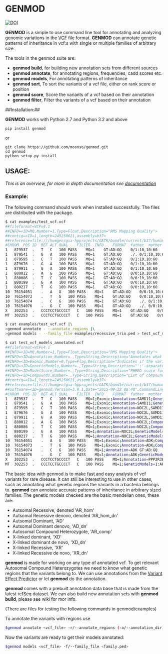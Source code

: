 # GENMOD #



[![DOI](https://zenodo.org/badge/5735/moonso/genmod.png)](http://dx.doi.org/10.5281/zenodo.11424)


**GENMOD** is a simple to use command line tool for annotating and analyzing genomic variations in the [VCF](http://samtools.github.io/hts-specs/VCFv4.1.pdf) file format.
**GENMOD** can annotate genetic patterns of inheritance in vcf:s with single or multiple families of arbitrary size.

The tools in the genmod suite are:

- **genmod build**, for building new annotation sets from different sources
- **genmod annotate**, for annotating regions, frequencies, cadd scores etc.
- **genmod models**, For annotating patterns of inheritance
- **genmod sort**, To sort the variants of a vcf file, either on rank score or position
- **genmod score**, Score the variants of a vcf based on their annotation
- **genmod filter**, Filter the variants of a vcf based on their annotation

##Installation:##

**GENMOD** works with Python 2.7 and Python 3.2 and above

    pip install genmod

or

	git clone https://github.com/moonso/genmod.git
	cd genmod
	python setup.py install


## USAGE: ##

<!-- TODO change documentation link -->
*This is an overview, for more in depth documentation see [documentation](http://moonso.github.io/genmod/)*


### Example: ###


The following command should work when installed successfully. The files are distributed with the package.

```bash
$ cat examples/test_vcf.vcf
##fileformat=VCFv4.1
##INFO=<ID=MQ,Number=1,Type=Float,Description="RMS Mapping Quality">
##contig=<ID=1,length=249250621,assembly=b37>
##reference=file:///humgen/gsa-hpprojects/GATK/bundle/current/b37/human_g1k_v37.fasta
#CHROM	POS	ID	REF	ALT	QUAL	FILTER	INFO	FORMAT	father	mother	proband	father_2	mother_2	proband_2
1	879537	.	T	C	100	PASS	MQ=1	GT:AD:GQ	0/1:10,10:60	0/1:10,10:60	1/1:10,10:60	0/0:10,10:60	0/1:10,10:60	1/1:10,10:60
1	879541	.	G	A	100	PASS	MQ=1	GT:AD:GQ	./.	0/1:10,10:60	1/1:10,10:60	./.	0/1:10,10:60	0/1:10,10:60
1	879595	.	C	T	100	PASS	MQ=1	GT:AD:GQ	0/1:10,10:60	0/0:10,10:60	1/1:10,10:60	0/1:10,10:60	0/0:10,10:60	0/1:10,10:60
1	879676	.	G	A	100	PASS	MQ=1	GT:AD:GQ	0/1:10,10:60	1/1:10,10:60	1/1:10,10:60	0/1:10,10:60	0/1:10,10:60	0/1:10,10:60
1	879911	.	G	A	100	PASS	MQ=1	GT:AD:GQ	0/1:10,10:60	0/0:10,10:60	0/1:10,10:60	0/1:10,10:60	0/0:10,10:60	0/1:10,10:60
1	880012	.	A	G	100	PASS	MQ=1	GT:AD:GQ	0/0:10,10:60	0/1:10,10:60	0/1:10,10:60	0/0:10,10:60	0/1:10,10:60	0/1:10,10:60
1	880086	.	T	C	100	PASS	MQ=1	GT:AD:GQ	0/0:10,10:60	0/0:10,10:60	0/1:10,10:60	0/0:10,10:60	0/0:10,10:60	0/1:10,10:60
1	880199	.	G	A	100	PASS	MQ=1	GT:AD:GQ	0/0:10,10:60	0/0:10,10:60	0/1:10,10:60	0/0:10,10:60	0/0:10,10:60	0/1:10,10:60
1	880217	.	T	G	100	PASS	MQ=1	GT:AD:GQ	0/0:10,10:60	0/0:10,10:60	0/1:10,10:60	0/0:10,10:60	0/0:10,10:60	0/1:10,10:60
10	76154051	.	A	G	100	PASS	MQ=1	GT:AD:GQ	0/0:10,10:60	0/1:10,10:60	0/1:10,10:60	0/0:10,10:60	0/1:10,10:60	0/1:10,10:60
10	76154073	.	T	G	100	PASS	MQ=1	GT:AD:GQ	0/0:10,10:60	0/0:10,10:60	0/1:10,10:60	0/0:10,10:60	0/0:10,10:60	0/1:10,10:60
10	76154074	.	C	G	100	PASS	MQ=1	GT:AD:GQ	./.	0/1:10,10:60	0/1:10,10:60	0/1:10,10:60	0/1:10,10:60	0/1:10,10:60
10	76154076	.	G	C	100	PASS	MQ=1	GT:AD:GQ	./.	0/0:10,10:60	0/1:10,10:60	./.	0/0:10,10:60	0/1:10,10:60
X	302253	.	CCCTCCTGCCCCT	C	100	PASS	MQ=1	GT:AD:GQ	0/0:10,10:60	0/1:10,10:60	1/1:10,10:60	0/0:10,10:60	1/1:10,10:60	1/1:10,10:60
MT	302253	.	CCCTCCTGCCCCT	C	100	PASS	MQ=1	GT:AD:GQ	0/0:10,10:60	0/1:10,10:60	1/1:10,10:60	0/0:10,10:60	1/1:10,10:60	1/1:10,10:60

$ cat examples/test_vcf.vcf |\
>genmod annotate - --annotate_regions |\ 
>genmod models - --family_file examples/recessive_trio.ped > test_vcf_models_annotated.vcf

$ cat test_vcf_models_annotated.vcf
##fileformat=VCFv4.1
##INFO=<ID=MQ,Number=1,Type=Float,Description="RMS Mapping Quality">
##INFO=<ID=Annotation,Number=.,Type=String,Description="Annotates what feature(s) this variant belongs to.">
##INFO=<ID=Exonic,Number=0,Type=Flag,Description="Indicates if the variant is exonic.">
##INFO=<ID=GeneticModels,Number=.,Type=String,Description="':'-separated list of genetic models for this variant.">
##INFO=<ID=ModelScore,Number=.,Type=String,Description="PHRED score for genotype models.">
##INFO=<ID=Compounds,Number=.,Type=String,Description="List of compound pairs for this variant.The list is splitted on ',' family id is separated with compoundswith ':'. Compounds are separated with '|'.">
##contig=<ID=1,length=249250621,assembly=b37>
##reference=file:///humgen/gsa-hpprojects/GATK/bundle/current/b37/human_g1k_v37.fasta
##Software=<ID=genmod,Version=3.0.1,Date="2015-09-22 08:40",CommandLineOptions="processes=4 keyword=Annotation family_type=ped family_file=<open file 'examples/recessive_trio.ped', mode 'r' at 0x102d3a780> variant_file=<_io.TextIOWrapper name='<stdin>' encoding='utf-8'> logger=<logging.Logger object at 0x102d64250>">
#CHROM	POS	ID	REF	ALT	QUAL	FILTER	INFO	FORMAT	father	mother	proband	father_2	mother_2	proband_2
1	879537	.	T	C	100	PASS	MQ=1;Exonic;Annotation=SAMD11;GeneticModels=1:AR_hom;ModelScore=1:55.0	GT:AD:GQ	0/1:10,10:60	0/1:10,10:60	1/1:10,10:60	0/0:10,10:60	0/1:10,10:60	1/1:10,10:60
1	879541	.	G	A	100	PASS	MQ=1;Exonic;Annotation=SAMD11;GeneticModels=1:AR_hom_dn|AR_hom;ModelScore=1:57.0	GT:AD:GQ	./.	0/1:10,10:60	1/1:10,10:60	./.	0/1:10,10:60	0/1:10,10:60
1	879595	.	C	T	100	PASS	MQ=1;Exonic;Annotation=NOC2L,SAMD11;GeneticModels=1:AR_hom_dn;ModelScore=1:55.0	GT:AD:GQ	0/1:10,10:60	0/0:10,10:60	1/1:10,10:60	0/1:10,10:60	0/0:10,10:60	0/1:10,10:60
1	879676	.	G	A	100	PASS	MQ=1;Exonic;Annotation=NOC2L,SAMD11	GT:AD:GQ	0/1:10,10:60	1/1:10,10:60	1/1:10,10:60	0/1:10,10:60	0/1:10,10:60	0/1:10,10:60
1	879911	.	G	A	100	PASS	MQ=1;Exonic;Annotation=NOC2L,SAMD11;Compounds=1:1_880086_T_C|1_880012_A_G;GeneticModels=1:AR_comp|AR_comp_dn;ModelScore=1:55.0	GT:AD:GQ	0/1:10,10:60	0/0:10,10:60	0/1:10,10:60	0/1:10,10:60	0/0:10,10:60	0/1:10,10:60
1	880012	.	A	G	100	PASS	MQ=1;Exonic;Annotation=NOC2L;Compounds=1:1_879911_G_A|1_880086_T_C;GeneticModels=1:AR_comp|AR_comp_dn;ModelScore=1:55.0	GT:AD:GQ	0/0:10,10:60	0/1:10,10:60	0/1:10,10:60	0/0:10,10:60	0/1:10,10:60	0/1:10,10:60
1	880086	.	T	C	100	PASS	MQ=1;Exonic;Annotation=NOC2L;Compounds=1:1_879911_G_A|1_880012_A_G;GeneticModels=1:AD_dn|AR_comp_dn;ModelScore=1:55.0	GT:AD:GQ	0/0:10,10:60	0/0:10,10:60	0/1:10,10:60	0/0:10,10:60	0/0:10,10:60	0/1:10,10:60
1	880199	.	G	A	100	PASS	MQ=1;Annotation=NOC2L;GeneticModels=1:AD_dn;ModelScore=1:55.0	GT:AD:GQ	0/0:10,10:60	0/0:10,10:60	0/1:10,10:60	0/0:10,10:60	0/0:10,10:60	0/1:10,10:60
1	880217	.	T	G	100	PASS	MQ=1;Annotation=NOC2L;GeneticModels=1:AD_dn;ModelScore=1:55.0	GT:AD:GQ	0/0:10,10:60	0/0:10,10:60	0/1:10,10:60	0/0:10,10:60	0/0:10,10:60	0/1:10,10:60
10	76154051	.	A	G	100	PASS	MQ=1;Exonic;Annotation=ADK;Compounds=1:10_76154073_T_G;GeneticModels=1:AR_comp_dn;ModelScore=1:55.0	GT:AD:GQ	0/0:10,10:60	0/1:10,10:60	0/1:10,10:60	0/0:10,10:60	0/1:10,10:60	0/1:10,10:60
10	76154073	.	T	G	100	PASS	MQ=1;Exonic;Annotation=ADK;Compounds=1:10_76154051_A_G;GeneticModels=1:AD_dn|AR_comp_dn;ModelScore=1:55.0	GT:AD:GQ	0/0:10,10:60	0/0:10,10:60	0/1:10,10:60	0/0:10,10:60	0/0:10,10:60	0/1:10,10:60
10	76154074	.	C	G	100	PASS	MQ=1;Annotation=ADK	GT:AD:GQ	./.	0/1:10,10:60	0/1:10,10:60	0/1:10,10:60	0/1:10,10:60	0/1:10,10:60
10	76154076	.	G	C	100	PASS	MQ=1;Annotation=ADK;GeneticModels=1:AD_dn|AD;ModelScore=1:57.0	GT:AD:GQ	./.	0/0:10,10:60	0/1:10,10:60	./.	0/0:10,10:60	0/1:10,10:60
X	302253	.	CCCTCCTGCCCCT	C	100	PASS	MQ=1;Annotation=PPP2R3B;GeneticModels=1:XD|XR;ModelScore=1:55.0	GT:AD:GQ	0/0:10,10:60	0/1:10,10:60	1/1:10,10:60	0/0:10,10:60	1/1:10,10:60	1/1:10,10:60
MT	302253	.	CCCTCCTGCCCCT	C	100	PASS	MQ=1;GeneticModels=1:AR_hom_dn;ModelScore=1:55.0	GT:AD:GQ	0/0:10,10:60	0/1:10,10:60	1/1:10,10:60	0/0:10,10:60	1/1:10,10:60	1/1:10,10:60
```

The basic idea with genmod is to make fast and easy analysis of vcf variants 
for rare disease.
It can still be interesting to use in other cases, such as annotating what 
genetic regions the variants in a bacteria belongs to.
**genmod** can annotate accurate patterns of inheritance in arbitrary sized families.
The genetic models checked are the basic mendelian ones, these are:

* Autsomal Recessive, denoted 'AR_hom'
* Autsomal Recessive denovo, denoted 'AR\_hom\_dn'
* Autsomal Dominant, 'AD'
* Autsomal Dominant denovo, 'AD_dn'
* Autosomal Compound Heterozygote, 'AR_comp'
* X-linked dominant, 'XD'
* X-linked dominant de novo, 'XD_dn'
* X-linked Recessive, 'XR'
* X-linked Recessive de novo, 'XR_dn'

**genmod** is made for working on any type of annotated vcf.
To get relevant Autosomal Compound Heterozygotes we need to know what genetic regions that the variants belong to.
We can use annotations from the [Variant Effect Predictor](http://www.ensembl.org/info/docs/tools/vep/index.html) 
or let **genmod** do the annotation.

**genmod** comes with a prebuilt annotation data base that is made from the latest refSeq dataset. 
We can also build new annotation sets with **genmod build**, please see wiki for mor info.

(There are files for testing the following commands in genmod/examples)

To annotate the variants with regions use

```bash
$genmod annotate <vcf_file> -r/--annotate_regions (-a/--annotation_dir)

```

Now the variants are ready to get their models annotated:

```bash
$genmod models <vcf_file> -f/--family_file <family.ped>

```

<!-- ###genmod annotate###


    genmod annotate variant_file.vcf

This will print a new vcf to standard out with all variants annotated according to the statements below.
All individuals described in the [ped](http://pngu.mgh.harvard.edu/~purcell/plink/data.shtml#ped) file must be present in the vcf file

See examples in the folder ```genmod/examples```.

**From version 1.9 genmod can split multiallelic calls in vcf:s, use flag -split/--split_variants.**

To get an example of how splitting variants work, run genmod on the file ```examples/multi_allele_example.vcf``` with the dominant trio.
That is:
    ```genmod annotate examples/multi_allele_example.vcf -f examples/dominant_trio.ped -split```

Compare the result when not using the ```-split``` flag.

Genmod is distributed with a annotation database that is built from the refGene data.
If the user wants to build a new annotation set use the command below:

	genmod build_annotation [--type] annotation_file


Each variant in the VCF-file will be annotated with which genetic models that are followed in the family if a family file
(ped file) is provided.

The genetic models that are checked are the following:

* Autsomal Recessive, denoted 'AR_hom'
* Autsomal Recessive denovo, denoted 'AR\_hom\_dn'
* Autsomal Dominant, 'AD'
* Autsomal Dominant denovo, 'AD_dn'
* Autosomal Compound Heterozygote, 'AR_comp'
* X-linked dominant, 'XD'
* X-linked dominant de novo, 'XD_dn'
* X-linked Recessive, 'XR'
* X-linked Recessive de novo, 'XR_dn'

Se description of how genetic models are annotated in the section **Conditions for genetic models** below.

It is possible to run without a family file, in this case all variants will be annotated with which region(s) they belong to, and if other annotation files are provided(1000G, CADD scores etc.) the variants will get the proper values from these.

[Variant Effect Predictor](http://www.ensembl.org/info/docs/tools/vep/index.html)(vep) annotations are supported, use the ```--vep```-flag if variants are already annotated with vep.

**GENMOD** will add entrys to the INFO column for the given VCF file depending on what information is given.

If ```--vep``` is NOT provided:

- **Annotation** Comma separated list with features overlapped in the annotation file

If ```--vep``` is used **Annotation** will not be annotated since all information is in the vep entry.

If a pedigree file is provided the following will be added:

- **GeneticModels** A comma separated list with which genetic models that are followed in each family described in the ped file. Annotation are separated with pipes on the form ```GeneticModels=fam_id_1:AR_hom, fam_id_2:AR_comp|AD_dn``` etc..
- **Compounds** Comma separated list with compound pairs(if any) for each family. These are described like 'CHR\_POS\_REF\_ALT'
- **ModelScore** Model Score, a phred-score based on the genotype qualities to describe the uncertainty of the genetic model in each family

Also a line for logging is added in the vcf header with the id **genmod**, here the date of run, version and command line arguments are printed.

- Compound heterozygote inheritance pattern will be checked if two variants are exonic (or in canonical splice sites) and if they reside in the same gene.

- If compounds should be checked in the whole gene (including introns) use ```--whole_gene```
- GENMOD supports phased data, use the ```-phased``` flag. Data should follow the [GATK way](http://gatkforums.broadinstitute.org/discussion/45/read-backed-phasing) of phasing.

All annotations will be present only if they have a value.

- **GENMOD** can annotate the variants with 1000 genome frequencies. Use the flag `-kg/--thousand_g path/to/bgzipped/thousand_genomes.vcf.gz`
- **GENMOD** also supports annotation of frequencies from the [ExAC](http://exac.broadinstitute.org/). Use the flag `--exac path/to/bgzipped/ExAC_file.vcf.gz`
- Annotate with [CADD scores](http://cadd.gs.washington.edu/), use `-cadd/--cadd_file path/to/huge_cadd_file.tsv.gz`.
- There several cadd files with different variant sets to cover as much as possible.
	- One with all 1000 genomes positions (this one include some indels), if annotation with this one use `-c1kg/--cadd_1000_g path/to/CADD_1000g.txt.gz`.
	- One with all variants from the ESP6500 dataset. If annotation with this one use `--cadd_esp path/to/CADD_ESP.tsv.gz`.
	- One with all variants from the ExAC dataset. If annotation with this one use `--cadd_exac path/to/CADD_ExAC.tsv.gz`.
	- One with 12.3M InDels from the CADD resources. If annotation with this one use `--cadd_indels path/to/CADD_InDels.txt.gz`.
- By default the relative cadd scores is annotated with 'CADD=score', there is also an alternative to annotate with the raw cadd scores using the `--cadd_raw` flag. In this case a info field 'CADD_raw=score'.
- If your VCF is already annotated with VEP, use `-vep/--vep`
- If data is phased use `-phased/--phased`
- If you want to allow compound pairs in intronic regions to use `-gene/--whole_gene`
- If you want canonical splice site region to be bigger than 2 base pairs on each side of the exons, use `-splice/--splice_padding <integer>`
- The `-strict/--strict` flag tells **genmod** to only annotate genetic models if they are proved by the data. If a variant is not called in a family member it will not be annotated.


###genmod build_annotation###

	genmod build_annotation [--type] [-o/--outdir] annotation_file

The following file formats are supported for building new annotations:

- bed
- ccds
- gtf
- gene_pred

The user can also specify the amount of positions around exon boundaries that should be considered as splice sites. Use

```--splice_padding INTEGER```

###genmod analyze###

From version 1.6 there is also a tool for analyzing the variants annotated by **genmod**. This tool will look at all variants in a vcf and do an analysis based on which inheritance patterns they follow. The variants are then ranked based on the cadd scores, the highest ranked variants for each category is printed to screen and the full list for each category is printed to new vcf files.
Run with:

	genmod analyze path/to/file.vcf

For more information do

	genmod analyze --help


### genmod sort ###


Sort a VCF file based on Rank Score.

```
Usage: genmod sort [OPTIONS] <vcf_file> or -

  Sort a VCF file based on rank score.

Options:
  -o, --outfile PATH    Specify the path to a file where results should be
                        stored.
  -f, --family_id TEXT  Specify the family id for sorting. If no family id the
                        first family found in annotation will be used.
  -v, --verbose         Increase output verbosity.
  --help                Show this message and exit.
```

###genmod summarize###

Tool to get basic statistics of the annotated in a vcf file.
Run

	genmod summarize --help

for more information.

## Conditions for Genetic Models ##

### Short explanation of genotype calls in VCF format:###

Since we only look at humans, that are diploid, the genotypes represent what we see on both alleles in a single position.
0 represents the reference sequence, 1 is the first of the alternative alleles, 2 second alternative and so on.
If no phasing has been done the genotype is an unordered pair on the form x/x, so 0/1 means that the individual is heterozygote in this given position with the reference base on one of the alleles and the first of the alternatives on the other.
2/2 means that we see the second of the alternatives on both alleles.
Some chromosomes are only present in one copy in humans, here it is allowed to only use a single digit to show the genotype. A 0 would mean reference and 1 first of alternatives.

If phasing has been done the pairs are not unordered anymore and the delimiter is then changed to '|', so one can be heterozygote in two ways; 0|1 or 1|0.


### Autosomal Recessive ###

For this model individuals can be carriers so healthy individuals can be heterozygous. Both alleles need to have the variant for an individual to be sick so a healthy individual can not be homozygous alternative and a sick individual *has* to be homozygous alternative.

* Affected individuals have to be homozygous alternative (hom. alt.)
* Healthy individuals cannot be hom. alt.
* Variant is considered _de novo_ if both parents are genotyped and do not carry the variant


### Autosomal Dominant ###

* Affected individuals have to be heterozygous (het.)
* Healthy individuals cannot have the alternative variant
* Variant is considered _de novo_ if both parents are genotyped and do not carry the variant


### Autosomal Compound Heterozygote ###

This model includes pairs of exonic variants that are present within the same gene.
**The default behaviour of GENMOD is to look for compounds only in exonic/canonical splice sites**.
The reason for this is that since some genes have huge intronic regions the data will be drowned in compound pairs.
If the user wants all variants in genes checked use the flag -gene/--whole_gene.

1. Non-phased data:
	* Affected individuals have to be het. for both variants
	* Healthy individuals can be het. for one of the variants but cannot have both variants
	* Variant is considered _de novo_ if only one or no variant is found in the parents


2. Phased data:
	* All affected individuals have to be het. for both variants **and** the variants has to be on two different alleles
	* Healthy individuals can be heterozygous for one but cannot have both variants
	* If only one or no variant is found in parents it is considered _de novo_


### X-Linked Dominant###

These traits are inherited on the x-chromosome, of which men have one allele and women have two.

* Variant has to be on chromosome X
* Affected individuals have to be het. or hom. alt.
* Healthy males cannot carry the variant
* Healthy females can carry the variant (because of X inactivation)
* If sex is male the variant is considered _de novo_ if mother is genotyped and does not carry the variant
* If sex is female variant is considered _de novo_ if none of the parents carry the variant


### X Linked Recessive ###

* Variant has to be on chromosome X
* Affected males have to be het. or hom. alt. (het is theoretically not possible in males, but can occur due to Pseudo Autosomal Regions).
* Affected females have to be hom. alt.
* Healthy females cannot be hom. alt.
* Healthy males cannot carry the variant
* If sex is male the variant is considered _de novo_ if mother is genotyped and does not carry the variant
* If sex is female variant is considered _de novo_ if not both parents carry the variant
 -->
